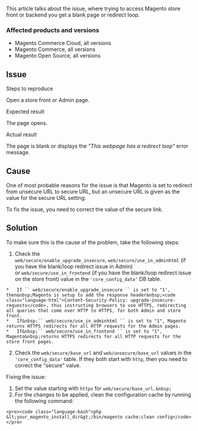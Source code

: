This article talks about the issue, where trying to access Magento store front or backend you get a blank page or redirect loop.

### Affected products and versions

*   Magento Commerce Cloud, all versions
*   Magento Commerce, all versions
*   Magento Open Source, all versions

## Issue

<span class="wysiwyg-underline">Steps to reproduce</span>

Open a store front or Admin page.

<span class="wysiwyg-underline">Expected result</span>

The page opens.

<span class="wysiwyg-underline">Actual result</span>

The page is blank or displays the _"This webpage has a redirect loop"_ error message.&nbsp;

## Cause

One of most probable reasons for the issue is that Magento is set to redirect from unsecure URL to secure URL, but an unsecure URL is given as the value for the secure URL setting.

To fix the issue, you need to correct the value of the secure link.

## Solution

To make sure this is the cause of the problem, take the following steps:

1.   Check the `` web/secure/enable_upgrade_insecure ``,&nbsp;`` web/secure/use_in_adminhtml `` (if you have the blank/loop redirect&nbsp;issue in Admin) or&nbsp;`` web/secure/use_in_frontend `` (if you have the blank/loop redirect&nbsp;issue on the store front) value in the `` 'core_config_data' ``&nbsp;DB table.
    
    *   If `` web/secure/enable_upgrade_insecure `` is set to "1', then&nbsp;Magento is setup to add the response header&nbsp;<code class="language-html">Content-Security-Policy: upgrade-insecure-requests</code>, thus instructing browsers to use HTTPS, redirecting all queries that come over HTTP to HTTPS, for both Admin and store front.
    *   If&nbsp;`` web/secure/use_in_adminhtml `` is set to "1", Magento returns HTTPS redirects for all HTTP requests for the Admin pages.
    *   If&nbsp;`` web/secure/use_in_frontend `` is set to "1", Magento&nbsp;returns HTTPS redirects for all HTTP requests for the store front pages.
    
    
    
2.   Check the&nbsp;`` web/secure/base_url `` and&nbsp;`` web/unsecure/base_url `` values in the `` 'core_config_data' `` table. If they both start with <code class="language-html">http</code>, then you need to correct the "secure" value.

Fixing the issue:

1.   Set the value starting with <code class="language-html">https</code> for&nbsp;`` web/secure/base_url.&nbsp; ``
2.   For the changes to be applied, clean the configuration cache by running the following command:
    
    <pre><code class="language-bash">php &lt;your_magento_install_dir&gt;/bin/magento cache:clean config</code></pre>
    
    

&nbsp;